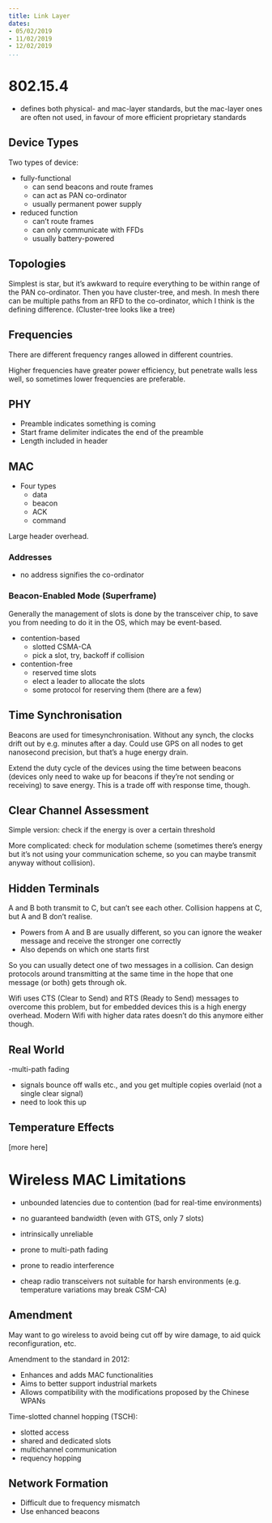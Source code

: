 ```yaml
---
title: Link Layer
dates:
- 05/02/2019
- 11/02/2019
- 12/02/2019
...
```


# 802.15.4

- defines both physical- and mac-layer standards, but the mac-layer ones are often not used, in favour of more efficient proprietary standards

## Device Types

Two types of device:

- fully-functional
  - can send beacons and route frames
  - can act as PAN co-ordinator
  - usually permanent power supply
- reduced function
  - can’t route frames
  - can only communicate with FFDs
  - usually battery-powered

## Topologies

Simplest is star, but it’s awkward to require everything to be within range of the PAN co-ordinator. Then you have cluster-tree, and mesh. In mesh there can be multiple paths from an RFD to the co-ordinator, which I think is the defining difference. (Cluster-tree looks like a tree)

## Frequencies

There are different frequency ranges allowed in different countries.

Higher frequencies have greater power efficiency, but penetrate walls less well, so sometimes lower frequencies are preferable.

## PHY

- Preamble indicates something is coming
- Start frame delimiter indicates the end of the preamble
- Length included in header

## MAC

- Four types
  - data
  - beacon
  - ACK
  - command

Large header overhead.

### Addresses

- no address signifies the co-ordinator

### Beacon-Enabled Mode (Superframe)

Generally the management of slots is done by the transceiver chip, to save you from needing to do it in the OS, which may be event-based.

- contention-based
  - slotted CSMA-CA
  - pick a slot, try, backoff if collision
- contention-free
  - reserved time slots
  - elect a leader to allocate the slots
  - some protocol for reserving them (there are a few)

## Time Synchronisation

Beacons are used for timesynchronisation. Without any synch, the clocks drift out by e.g. minutes after a day. Could use GPS on all nodes to get nanosecond precision, but that’s a huge energy drain.

Extend the duty cycle of the devices using the time between beacons (devices only need to wake up for beacons if they’re not sending or receiving) to save energy. This is a trade off with response time, though.

## Clear Channel Assessment

Simple version: check if the energy is over a certain threshold

More complicated: check for modulation scheme (sometimes there’s energy but it’s not using your communication scheme, so you can maybe transmit anyway without collision).

## Hidden Terminals

A and B both transmit to C, but can’t see each other. Collision happens at C, but A and B don’t realise.

- Powers from A and B are usually different, so you can ignore the weaker message and receive the stronger one correctly
- Also depends on which one starts first

So you can usually detect one of two messages in a collision. Can design protocols around transmitting at the same time in the hope that one message (or both) gets through ok.

Wifi uses CTS (Clear to Send) and RTS (Ready to Send) messages to overcome this problem, but for embedded devices this is a high energy overhead. Modern Wifi with higher data rates doesn’t do this anymore either though.

## Real World

-multi-path fading
  - signals bounce off walls etc., and you get multiple copies overlaid (not a single clear signal)
  - need to look this up

## Temperature Effects

[more here]

# Wireless MAC Limitations

- unbounded latencies due to contention (bad for real-time environments)
- no guaranteed bandwidth (even with GTS, only 7 slots)
- intrinsically unreliable

- prone to multi-path fading
- prone to readio interference
- cheap radio transceivers not suitable for harsh environments (e.g. temperature variations may break CSM-CA)

## Amendment

May want to go wireless to avoid being cut off by wire damage, to aid quick reconfiguration, etc.

Amendment to the standard in 2012:

- Enhances and adds MAC functionalities
- Aims to better support industrial markets
- Allows compatibility with the modifications proposed by the Chinese WPANs

Time-slotted channel hopping (TSCH):

- slotted access
- shared and dedicated slots
- multichannel communication
- requency hopping

## Network Formation

- Difficult due to frequency mismatch
- Use enhanced beacons
